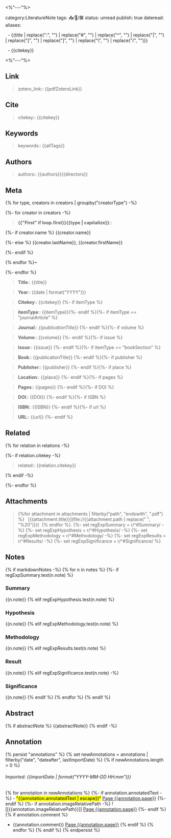 <%"---"%>

category:LiteratureNote
tags: 📥️/📜️/🟥️
status: unread
publish: true
dateread:
aliases: 

  - {{title | replace(":", "") | replace("#", "") | replace("^", "") | replace("|", "") | replace("\[", "") | replace("\]", "") | replace("\\", "") | replace("/", "")}}

  - {{citekey}}

<%"---"%>

## Link
> zotero_link:: {{pdfZoteroLink}}

## Cite
> citekey:: {{citekey}}

## Keywords
> keywords:: {{allTags}}

## Authors
> authors:: {{authors}}{{directors}}

## Meta

{% for type, creators in creators | groupby("creatorType") -%}

{%- for creator in creators -%}

> **{{"First" if loop.first}}{{type | capitalize}}**::

{%- if creator.name %} {{creator.name}}  

{%- else %} {{creator.lastName}}, {{creator.firstName}}  

{%- endif %}  

{% endfor %}~ 

{%- endfor %}    

> **Title**:: {{title}}  

> **Year**:: {{date | format("YYYY")}}   

> **Citekey**:: {{citekey}} {%- if itemType %}  

> **itemType**:: {{itemType}}{%- endif %}{%- if itemType == "journalArticle" %}  

> **Journal**:: *{{publicationTitle}}* {%- endif %}{%- if volume %}  

> **Volume**:: {{volume}} {%- endif %}{%- if issue %}  

> **Issue**:: {{issue}} {%- endif %}{%- if itemType == "bookSection" %}  

> **Book**:: {{publicationTitle}} {%- endif %}{%- if publisher %}  

> **Publisher**:: {{publisher}} {%- endif %}{%- if place %}  

> **Location**:: {{place}} {%- endif %}{%- if pages %}   

> **Pages**:: {{pages}} {%- endif %}{%- if DOI %}  

> **DOI**:: {{DOI}} {%- endif %}{%- if ISBN %}  

> **ISBN**:: {{ISBN}} {%- endif %}{%- if url %} 
> 
> **URL**:: {{url}} {%- endif %}

## Related

{% for relation in relations -%}

{%- if relation.citekey -%}

> related:: {{relation.citekey}}

{% endif -%}

{%- endfor %}

## Attachments

> {%for attachment in attachments | filterby("path", "endswith", ".pdf") %}
>  [{{attachment.title}}](file://{{attachment.path | replace(" ", "%20")}})  {% endfor %}.
{%- set regExpSummary = r/^#Summary/ -%}
{%- set regExpHypothesis = r/^#Hypothesis/ -%}
{%- set regExpMethodology = r/^#Methodology/ -%}
{%- set regExpResults = r/^#Results/ -%}
{%- set regExpSignificance = r/^#Significance/ %}

## Notes

{% if markdownNotes -%}
{% for n in notes %}
{%- if regExpSummary.test(n.note) %}

### Summary

{{n.note}}
{% elif regExpHypothesis.test(n.note) %}

### Hypothesis

{{n.note}}
  {% elif regExpMethodology.test(n.note) %}
  
### Methodology

{{n.note}}
  {% elif regExpResults.test(n.note) %}
  
### Result

{{n.note}}
  {% elif regExpSignificance.test(n.note) -%}
  
### Significance

{{n.note}}
  {% endif %}
{% endfor %}
{% endif %}

## Abstract

{% if abstractNote  %}
{{abstractNote}}
{% endif  -%}

## Annotation

{%  persist "annotations" %}
{% set newAnnotations = annotations | filterby("date", "dateafter", lastImportDate) %}
{% if newAnnotations.length > 0 %} 
###### Imported: {{importDate | format("YYYY-MM-DD HH:mm")}}

{% for annotation in newAnnotations %} 
{%- if annotation.annotatedText -%} - <mark class="hltr-{{annotation.colorCategory | lower}}">"{{annotation.annotatedText | escape}}”</mark> [Page {{annotation.page}}](zotero://open-pdf/library/items/{{annotation.attachment.itemKey}}?page={{annotation.page}}&annotation={{annotation.id}}) {%- endif %} 
{%- if annotation.imageRelativePath -%} ![[{{annotation.imageRelativePath}}]] [Page {{annotation.page}}](zotero://open-pdf/library/items/{{annotation.attachment.itemKey}}?page={{annotation.page}}&annotation={{annotation.id}}) {%- endif %}
{% if annotation.comment %}  
- {{annotation.comment}} [Page {{annotation.page}}](zotero://open-pdf/library/items/{{annotation.attachment.itemKey}}?page={{annotation.page}}&annotation={{annotation.id}}) 
{% endif %} 
{% endfor %} 
{% endif %} 
{% endpersist %}
